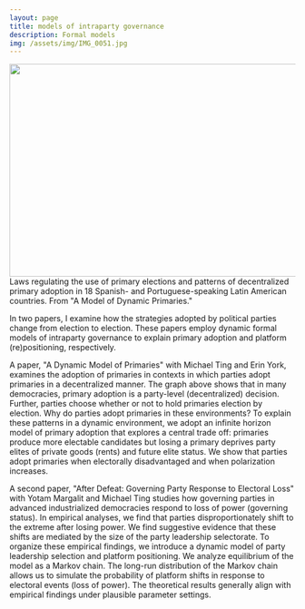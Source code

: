 ```yaml
---
layout: page
title: models of intraparty governance
description: Formal models
img: /assets/img/IMG_0051.jpg
---
```


<div>
    <img  src="{{ site.baseurl }}/assets/img/primary_laws2.jpg" alt="" title="dynamic primaries" height="375" width="750"/>
</div>
<div class="col three caption">
    Laws regulating the use of primary elections and patterns of decentralized primary adoption in 18 Spanish- and Portuguese-speaking Latin American countries. From "A Model of Dynamic Primaries."
</div>
<p>
In two papers, I examine how the strategies adopted by political parties change from election to election. These papers employ dynamic formal models of intraparty governance to explain primary adoption and platform (re)positioning, respectively.
</p>

 A paper, "A Dynamic Model of Primaries" with Michael Ting and Erin York, examines the adoption of primaries in contexts in which parties adopt primaries in a decentralized manner. The graph above shows that in many democracies, primary adoption is a party-level (decentralized) decision. Further, parties choose whether or not to hold primaries election by election.
Why do parties adopt primaries in these environments? To explain these patterns in a dynamic environment, we adopt an infinite horizon model of primary adoption that explores a central trade off: primaries produce more electable candidates but losing a primary deprives party elites of private goods (rents) and future elite status. We show that parties adopt primaries when electorally disadvantaged and when polarization increases.

A second paper, "After Defeat: Governing Party Response to Electoral Loss" with Yotam Margalit and Michael Ting studies how governing parties in advanced industrialized democracies respond to loss of power (governing status). In empirical analyses, we find that parties disproportionately shift to the extreme after losing power. We find suggestive evidence that these shifts are mediated by the size of the party leadership selectorate. To organize these empirical findings, we introduce a dynamic model of party leadership selection and platform positioning. We analyze equilibrium of the model as a Markov chain. The long-run distribution of the Markov chain allows us to simulate the probability of platform shifts in response to electoral events (loss of power). The theoretical results generally align with empirical findings under plausible parameter settings.
